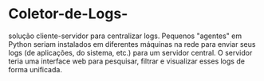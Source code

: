 # Coletor-de-Logs-
solução cliente-servidor para centralizar logs. Pequenos "agentes" em Python seriam instalados em diferentes máquinas na rede para enviar seus logs (de aplicações, do sistema, etc.) para um servidor central. O servidor teria uma interface web para pesquisar, filtrar e visualizar esses logs de forma unificada.
